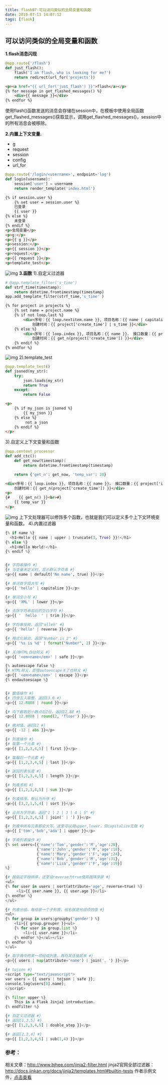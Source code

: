 ```yaml
---
title: flask07-可以访问类似的全局变量和函数
date: 2019-07-13 14:07:12
tags: [flask]
---
```

## **可以访问类似的全局变量和函数**
**1.flash消息闪现**

```python
@app.route('/flash')
def just_flash():
    flash('I am flash, who is looking for me?')
    return redirect(url_for('projects'))
```

```html
<p><a href="{{ url_for('just_flash') }}">flash</a></p>
{% for message in get_flashed_messages() %}
    <div>{{ message }}</div>
{% endfor %}
```

使用flash()函数发送的消息会存储在session中，在模板中使用全局函数get_flashed_messages()获取显示，调用get_flashed_messages()，session中的所有消息会被移除。

**2.内置上下文变量.**

- g
- request
- session
- config
- url_for
```python
@app.route('/login/<username>', endpoint='log')
def login(username):
    session['user'] = username
    return render_template('index.html')
```

<!-- more -->

```html
{% if session.user %}
    {% set user = session.user %}
    已登录
    {{ user }}
{% else %}
    未登录
{% endif %}
<p>全局变量</p>
<p>g:</p>
<p>{{ g }}</p>
<p>session:</p>
<p>{{ session }}</p>
<p>request:</p>
<p>{{ request }}</p>
<p>template_test</p>
```
![img](/img/python/flask/gsrc.png)
**3.函数**
1).自定义过滤器

```python
# @app.template_filter('s_time')
def strf_time(timestamp):
    return datetime.fromtimestamp(timestamp)
app.add_template_filter(strf_time,'s_time' )
```
```html
{% for project in projects %}
    {% set name = project.name %}
    {% if not loop.last %}
        <div>序号：{{ loop.nextitem.name }}, 项目名称：{{ name | capitalize |upper }}， 接口数量：{{ project['interface_num'] }}，
            创建时间：{{ project['create_time'] | s_time }}</div>
    {% else %}
        <div>序号：{{ loop.index }}, 项目名称：{{ name }}， 接口数量：{{ project['interface_num'] }}，
            创建时间：{{ get_n(project['create_time']) }}</div>
    {% endif %}
{% endfor %}
```
![img](/img/python/flask/filter.png)
2).template_test
```python
@app.template_test()
def jsoned(my_str):
    try:
        json.loads(my_str)
        return True
    except:
        return False
```
```html
<p>
    {% if my_json is jsoned %}
        {{ my_json }}
    {% else %}
         not a json
    {% endif %}
</p>
```
3).自定义上下文变量和函数
```python
@app.context_processor
def add_ctc():
    def get_now(timestamp):
        return datetime.fromtimestamp(timestamp)

    return {'get_n': get_now, 'temp_var': 20}
```
```html
<div>序号：{{ loop.index }}, 项目名称：{{ name }}， 接口数量：{{ project['interface_num'] }}，
    创建时间：{{ get_n(project['create_time']) }}</div>
<p>
{#    {{ get_n() }}<br>#}
    {{ temp_var }}
</p>
```
![img](/img/python/flask/context.png)
上下文处理器可以修饰多个函数，也就是我们可以定义多个上下文环境变量和函数。
4).内置过滤器
```python
{% if name %}
  <h1>Hello {{ name | upper | truncate(3, True) }}!</h1>
{% else %}
  <h1>Hello World!</h1>
{% endif %}


{# 字符串操作 #}
{# 当变量未定义时，显示默认字符串 #}
<p>{{ name | default('No name', true) }}</p>

{# 单词首字母大写 #}
<p>{{ 'hello' | capitalize }}</p>

{# 单词全小写 #}
<p>{{ 'XML' | lower }}</p>

{# 去除字符串前后的空白字符 #}
<p>{{ '  hello  ' | trim }}</p>

{# 字符串反转，返回"olleh" #}
<p>{{ 'hello' | reverse }}</p>

{# 格式化输出，返回"Number is 2" #}
<p>{{ '%s is %d' | format("Number", 2) }}</p>

{# 关闭HTML自动转义 #}
<p>{{ '<em>name</em>' | safe }}</p>

{% autoescape false %}
{# HTML转义，即使autoescape关了也转义 #}
<p>{{ '<em>name</em>' | escape }}</p>
{% endautoescape %}


{# 数值操作 #}
{# 四舍五入取整，返回13.0 #}
<p>{{ 12.8888 | round }}</p>

{# 向下截取到小数点后2位，返回12.88 #}
<p>{{ 12.8888 | round(2, 'floor') }}</p>

{# 绝对值，返回12 #}
<p>{{ -12 | abs }}</p>

{# 列表操作 #}
{# 取第一个元素 #}
<p>{{ [1,2,3,4,5] | first }}</p>

{# 取最后一个元素 #}
<p>{{ [1,2,3,4,5] | last }}</p>

{# 返回列表长度 #}
<p>{{ [1,2,3,4,5] | length }}</p>

{# 列表求和 #}
<p>{{ [1,2,3,4,5] | sum }}</p>

{# 列表排序，默认为升序 #}
<p>{{ [3,2,1,5,4] | sort }}</p>

{# 合并为字符串，返回"1 | 2 | 3 | 4 | 5" #}
<p>{{ [1,2,3,4,5] | join(' | ') }}</p>

{# 列表中所有元素都全大写。这里可以用upper,lower，但capitalize无效 #}
<p>{{ ['tom','bob','ada'] | upper }}</p>

{# 字典列表操作 #}
{% set users=[{'name':'Tom','gender':'M','age':20},
              {'name':'John','gender':'M','age':18},
              {'name':'Mary','gender':'F','age':24},
              {'name':'Bob','gender':'M','age':31},
              {'name':'Lisa','gender':'F','age':19}]
%}

{# 按指定字段排序，这里设reverse为true使其按降序排 #}
<ul>
{% for user in users | sort(attribute='age', reverse=true) %}
     <li>{{ user.name }}, {{ user.age }}</li>
{% endfor %}
</ul>

{# 列表分组，每组是一个子列表，组名就是分组项的值 #}
<ul>
{% for group in users|groupby('gender') %}
    <li>{{ group.grouper }}<ul>
    {% for user in group.list %}
        <li>{{ user.name }}</li>
    {% endfor %}</ul></li>
{% endfor %}
</ul>

{# 取字典中的某一项组成列表，再将其连接起来 #}
<p>{{ users | map(attribute='name') | join(', ') }}</p>

{# tojson #}
<script type="text/javascript">
var users = {{ users | tojson | safe }};
console.log(users[0].name);
</script>

{% filter upper %}
    This is a Flask Jinja2 introduction.
{% endfilter %}

{# 自定义过滤器 #}
{# 返回[1,3,5] #}
<p>{{ [1,2,3,4,5] | double_step }}</p>

{# 返回[2,3,4] #}
<p>{{ [1,2,3,4,5] | sub(1,4) }}</p>
```

### 参考：
相关文章：http://www.bjhee.com/jinja2-filter.html
jinja2官网全部过滤器：http://docs.jinkan.org/docs/jinja2/templates.html#builtin-tests
作者示例文件，[点击查看](https://github.com/icon-python/python-study/tree/master/flask08)








